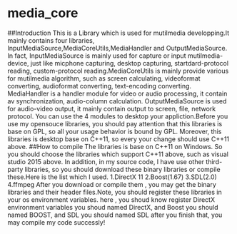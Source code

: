 # media_core
##Introduction
This is a Library which is used for mutilmedia developping.It mainly contains four libraries, InputMediaSource,MediaCoreUtils,MediaHandler and OutputMediaSource. In fact, InputMediaSource is mainly used for capture or input mutilmedia-device, just like micphone capturing, desktop capturing, startdard-protocol reading, custom-protocol reading.MediaCoreUtils is mainly provide various for mutilmedia algorithm, such as screen calculating, videoformat converting, audioformat converting, text-encoding converting. MediaHandler is a handler module for video or audio processing, it contain av synchronization, audio-column calculation. OutputMediaSource is used for audio-video output, it mainly contain output to screen, file, network protocol. You can use the 4 modules to desktop your appliction.Before you use my opensouce libraries, you should pay attention that this libraries is base on GPL, so all your usage behavior is bound by GPL. Moreover, this libraries is desktop base on C++11, so every your change should use C++11 above.
##How to compile
The libraries is base on C++11 on Windows. So you should choose the libraries which support C++11 above, such as visual studio 2015 above. In addition, in my source code, I have use other third-party libraries, so you should download these binary libraries or compile these.Here is the list which I used.
1.DirectX 11
2.Boost(1.67)
3.SDL(2.0)
4.ffmpeg
After you download or compile them , you may get the binary libraries and their header files.Note, you should register these libraries in your os environment variables. here , you shoud know register DirectX environment variables you shoud named DirectX, and Boost you should named BOOST, and SDL you should named SDL 
after you finish that, you may compile my code successly! 



